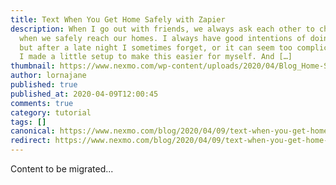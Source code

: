 ```yaml
---
title: Text When You Get Home Safely with Zapier
description: When I go out with friends, we always ask each other to check in
  when we safely reach our homes. I always have good intentions of doing this,
  but after a late night I sometimes forget, or it can seem too complicated. So
  I made a little setup to make this easier for myself. And […]
thumbnail: https://www.nexmo.com/wp-content/uploads/2020/04/Blog_Home-Safe_1200x600.png
author: lornajane
published: true
published_at: 2020-04-09T12:00:45
comments: true
category: tutorial
tags: []
canonical: https://www.nexmo.com/blog/2020/04/09/text-when-you-get-home-safely-with-zapier-dr
redirect: https://www.nexmo.com/blog/2020/04/09/text-when-you-get-home-safely-with-zapier-dr
---
```

Content to be migrated...

